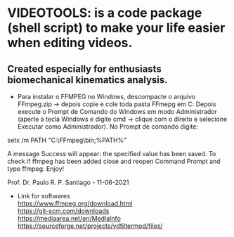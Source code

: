 # VIDEOTOOLS: is a code package (shell script) to make your life easier when editing videos.
## Created especially for enthusiasts biomechanical kinematics analysis.

* Para instalar o FFMPEG no Windows, descompacte o arquivo FFmpeg.zip -> depois copie e cole toda pasta FFmepg em C:
Depois execute o Prompt de Comando do Windows em modo Administrador (aperte a tecla Windows e digite cmd -> clique com o direito e selecione Executar como Administrador).
No Prompt de comando digite:

setx /m PATH "C:\FFmpeg\bin;%PATH%"

A message Success will appear: the specified value has been saved.
To check if ffmpeg has been added close and reopen Command Prompt and type ffmpeg.
Enjoy!

Prof. Dr. Paulo R. P. Santiago - 11-06-2021

* Link for softwares \
https://www.ffmpeg.org/download.html \
https://git-scm.com/downloads \
https://mediaarea.net/en/MediaInfo \
https://sourceforge.net/projects/vdfiltermod/files/ 
